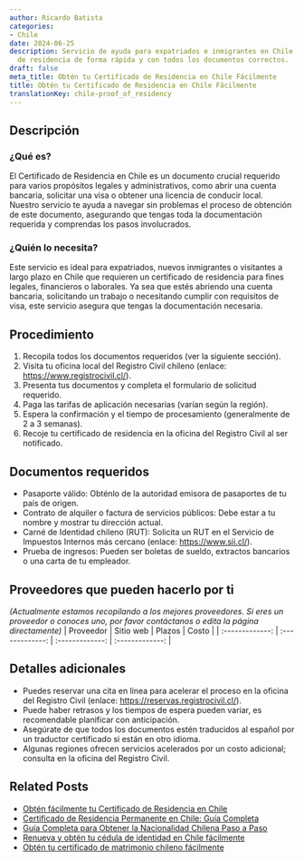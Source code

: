```yaml
---
author: Ricardo Batista
categories:
- Chile
date: 2024-06-25
description: Servicio de ayuda para expatriados e inmigrantes en Chile. Obtén tu certificado
  de residencia de forma rápida y con todos los documentos correctos.
draft: false
meta_title: Obtén tu Certificado de Residencia en Chile Fácilmente
title: Obtén tu Certificado de Residencia en Chile Fácilmente
translationKey: chile-proof_of_residency
---
```



## Descripción
### ¿Qué es?
El Certificado de Residencia en Chile es un documento crucial requerido para varios propósitos legales y administrativos, como abrir una cuenta bancaria, solicitar una visa o obtener una licencia de conducir local. Nuestro servicio te ayuda a navegar sin problemas el proceso de obtención de este documento, asegurando que tengas toda la documentación requerida y comprendas los pasos involucrados.

### ¿Quién lo necesita?
Este servicio es ideal para expatriados, nuevos inmigrantes o visitantes a largo plazo en Chile que requieren un certificado de residencia para fines legales, financieros o laborales. Ya sea que estés abriendo una cuenta bancaria, solicitando un trabajo o necesitando cumplir con requisitos de visa, este servicio asegura que tengas la documentación necesaria.

## Procedimiento

1. Recopila todos los documentos requeridos (ver la siguiente sección).
2. Visita tu oficina local del Registro Civil chileno (enlace: https://www.registrocivil.cl/).
3. Presenta tus documentos y completa el formulario de solicitud requerido.
4. Paga las tarifas de aplicación necesarias (varían según la región).
5. Espera la confirmación y el tiempo de procesamiento (generalmente de 2 a 3 semanas).
6. Recoje tu certificado de residencia en la oficina del Registro Civil al ser notificado.

## Documentos requeridos

- Pasaporte válido: Obténlo de la autoridad emisora de pasaportes de tu país de origen.
- Contrato de alquiler o factura de servicios públicos: Debe estar a tu nombre y mostrar tu dirección actual.
- Carné de Identidad chileno (RUT): Solicita un RUT en el Servicio de Impuestos Internos más cercano (enlace: https://www.sii.cl/).
- Prueba de ingresos: Pueden ser boletas de sueldo, extractos bancarios o una carta de tu empleador.

## Proveedores que pueden hacerlo por ti
_(Actualmente estamos recopilando a los mejores proveedores. Si eres un proveedor o conoces uno, por favor contáctanos o edita la página directamente)_
| Proveedor       |     Sitio web    |     Plazos       |       Costo     |
| :-------------: | :-------------: |  :-------------: | :-------------: |

## Detalles adicionales

- Puedes reservar una cita en línea para acelerar el proceso en la oficina del Registro Civil (enlace: https://reservas.registrocivil.cl/).
- Puede haber retrasos y los tiempos de espera pueden variar, es recomendable planificar con anticipación.
- Asegúrate de que todos los documentos estén traducidos al español por un traductor certificado si están en otro idioma.
- Algunas regiones ofrecen servicios acelerados por un costo adicional; consulta en la oficina del Registro Civil.


## Related Posts

- [Obtén fácilmente tu Certificado de Residencia en Chile](https://tramitit.com/es/guides/chile/certificado_de_residencia/)
- [Certificado de Residencia Permanente en Chile: Guía Completa](https://tramitit.com/es/guides/chile/certificado_de_residencia_permanente/)
- [Guía Completa para Obtener la Nacionalidad Chilena Paso a Paso](https://tramitit.com/es/guides/chile/solicitud_de_nacionalidad/)
- [Renueva y obtén tu cédula de identidad en Chile fácilmente](https://tramitit.com/es/guides/chile/c%C3%A9dula_de_identidad/)
- [Obtén tu certificado de matrimonio chileno fácilmente](https://tramitit.com/es/guides/chile/certificado_de_matrimonio/)